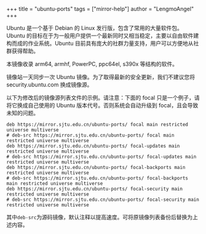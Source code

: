 +++
title = "ubuntu-ports"
tags = ["mirror-help"]
author = "LengmoAngel"
+++

Ubuntu 是一个基于 Debian 的 Linux 发行版，包含了常用的大量软件包。Ubuntu 的目标在于为一般用户提供一个最新同时又相当稳定，主要以自由软件建构而成的作业系统。Ubuntu 目前具有庞大的社群力量支持，用户可以方便地从社群获得帮助。

本镜像收录 arm64, armhf, PowerPC, ppc64el, s390x 等结构的软件。

镜像站一天同步一次 Ubuntu 镜像。为了取得最新的安全更新，我们不建议您将 security.ubuntu.com 换成镜像源。

以下为修改后的镜像源列表文件的示例。请注意：下面的 focal 只是一个例子，请将它换成自己使用的 Ubuntu 版本代号。否则系统会自动升级到 focal，且会导致未知的问题。

```
deb https://mirror.sjtu.edu.cn/ubuntu-ports/ focal main restricted universe multiverse
# deb-src https://mirror.sjtu.edu.cn/ubuntu-ports/ focal main  restricted universe multiverse
deb https://mirror.sjtu.edu.cn/ubuntu-ports/ focal-updates main restricted universe multiverse
# deb-src https://mirror.sjtu.edu.cn/ubuntu-ports/ focal-updates main restricted universe multiverse
deb https://mirror.sjtu.edu.cn/ubuntu-ports/ focal-backports main restricted universe multiverse
# deb-src https://mirror.sjtu.edu.cn/ubuntu-ports/ focal-backports main restricted universe multiverse
deb https://mirror.sjtu.edu.cn/ubuntu-ports/ focal-security main restricted universe multiverse
# deb-src https://mirror.sjtu.edu.cn/ubuntu-ports/ focal-security main restricted universe multiverse
```

其中`deb-src`为源码镜像，默认注释以提高速度。可将原镜像列表备份后替换为上述内容。

